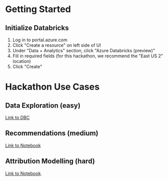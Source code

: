 
# Getting Started

## Initialize Databricks

1. Log in to portal.azure.com
2. Click "Create a resource" on left side of UI
3. Under "Data + Analytics" section, click "Azure Databricks (preview)"
4. Fill in required fields (for this hackathon, we recommend the "East US 2" location)
5. Click "Create"



# Hackathon Use Cases

## Data Exploration (easy)

[Link to DBC](https://raw.githubusercontent.com/BlueprintConsulting/dbhackathon/master/notebooks/Hackathon.dbc)


## Recommendations (medium)

[Link to Notebook](https://raw.githubusercontent.com/BlueprintConsulting/dbhackathon/master/notebooks/Product%20Recommendations.scala)


## Attribution Modelling (hard)

[Link to Notebook](https://raw.githubusercontent.com/BlueprintConsulting/dbhackathon/master/notebooks/Attribution%20Modelling.py).
